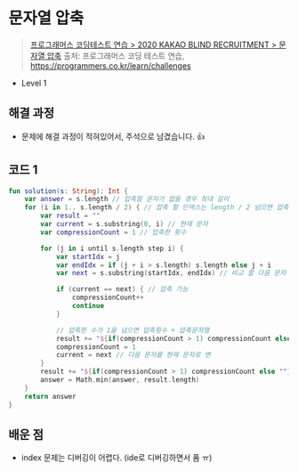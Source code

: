 # 문자열 압축

> [프로그래머스 코딩테스트 연습 > 2020 KAKAO BLIND RECRUITMENT > 문자열 압축](https://programmers.co.kr/learn/courses/30/lessons/60057)
> 출처: 프로그래머스 코딩 테스트 연습, https://programmers.co.kr/learn/challenges

- Level 1

## 해결 과정

- 문제에 해결 과정이 적혀있어서, 주석으로 남겼습니다. 👍

## 코드 1

```kotlin
fun solution(s: String): Int {
    var answer = s.length // 압축할 문자가 없을 경우 최대 길이
    for (i in 1.. s.length / 2) { // 압축 할 인덱스는 length / 2 넘으면 압축 할수 없으므로
        var result = ""
        var current = s.substring(0, i) // 현재 문자
        var compressionCount = 1 // 압축한 횟수

        for (j in i until s.length step i) {
            var startIdx = j
            var endIdx = if (j + i > s.length) s.length else j + i
            var next = s.substring(startIdx, endIdx) // 비교 할 다음 문자

            if (current == next) { // 압축 가능
                compressionCount++
                continue
            }

            // 압축한 수가 1을 넘으면 압축횟수 + 압축문자열
            result += "${if(compressionCount > 1) compressionCount else ""}$current"
            compressionCount = 1
            current = next // 다음 문자를 현재 문자로 변
        }
        result += "${if(compressionCount > 1) compressionCount else ""}$current" // 마지막 문자경 대입
        answer = Math.min(answer, result.length)
    }
    return answer
}
```

## 배운 점

- index 문제는 디버깅이 어렵다. (ide로 디버깅하면서 품 ㅠ)
